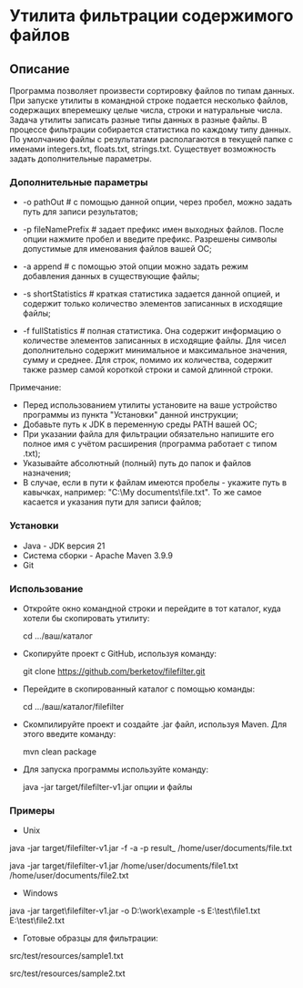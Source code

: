 # Утилита фильтрации содержимого файлов

## Описание
Программа позволяет произвести сортировку файлов по типам данных. При запуске утилиты в командной строке подается несколько файлов, содержащих вперемешку целые числа, строки и натуральные числа. Задача утилиты записать разные типы данных в разные файлы. В процессе фильтрации собирается статистика по каждому типу данных. По умолчанию файлы с результатами располагаются в текущей папке с именами integers.txt, floats.txt, strings.txt. Существует возможность задать дополнительные параметры.

### Дополнительные параметры
* -o pathOut # с помощью данной опции, через пробел, можно задать путь для записи результатов;


* -p fileNamePrefix # задает префикс имен выходных файлов. После опции нажмите пробел и введите префикс. Разрешены символы допустимые для именования файлов вашей ОС;


* -a append # с помощью этой опции можно задать режим добавления данных в существующие файлы;


* -s shortStatistics # краткая статистика задается данной опцией, и содержит только количество элементов записанных в исходящие файлы;


* -f fullStatistics # полная статистика. Она содержит информацию о количестве элементов записанных в исходящие файлы. Для чисел дополнительно содержит минимальное и максимальное значения, сумму и среднее. Для строк, помимо их количества, содержит также размер самой короткой строки и самой длинной строки.

Примечание:
- Перед использованием утилиты установите на ваше устройство программы из пункта "Установки" данной инструкции;
- Добавьте путь к JDK в переменную среды PATH вашей ОС;
- При указании файла для фильтрации обязательно напишите его полное имя с учётом расширения (программа работает с типом .txt);
- Указывайте абсолютный (полный) путь до папок и файлов назначения;
- В случае, если в пути к файлам имеются пробелы - укажите путь в кавычках, например: "C:\My documents\file.txt". То же самое касается и указания пути для записи файлов;

### Установки
- Java - JDK версия 21
- Система сборки - Apache Maven 3.9.9
- Git

### Использование
* Откройте окно командной строки и перейдите в тот каталог, куда хотели бы скопировать утилиту:

    cd .../ваш/каталог


* Скопируйте проект с GitHub, используя команду:

   git clone https://github.com/berketov/filefilter.git


* Перейдите в скопированный каталог с помощью команды:

   cd .../ваш/каталог/filefilter


* Скомпилируйте проект и создайте .jar файл, используя Maven. Для этого введите команду:

   mvn clean package


* Для запуска программы используйте команду:

   java -jar target/filefilter-v1.jar опции и файлы 

### Примеры
- Unix

java -jar target/filefilter-v1.jar -f -a -p result_ /home/user/documents/file.txt

java -jar target/filefilter-v1.jar /home/user/documents/file1.txt /home/user/documents/file2.txt

- Windows

java -jar target\filefilter-v1.jar -o D:\work\example -s E:\test\file1.txt E:\test\file2.txt

- Готовые образцы для фильтрации:

src/test/resources/sample1.txt

src/test/resources/sample2.txt

